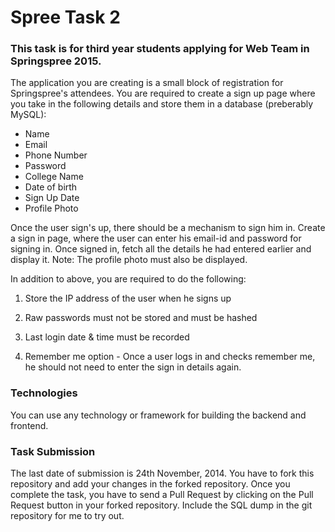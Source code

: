 Spree Task 2
=============

### This task is for third year students applying for Web Team in Springspree 2015.
The application you are creating is a small block of registration for Springspree's attendees. You are required to create a sign up page where you take in the following details and store them in a database (preberably MySQL):
* Name
* Email
* Phone Number
* Password
* College Name
* Date of birth
* Sign Up Date
* Profile Photo

Once the user sign's up, there should be a mechanism to sign him in. Create a sign in page, where the user can enter his email-id and password for signing in. Once signed in, fetch all the details he had entered earlier and display it. Note: The profile photo must also be displayed.

In addition to above, you are required to do the following:

1. Store the IP address of the user when he signs up

2. Raw passwords must not be stored and must be hashed

3. Last login date & time must be recorded

4. Remember me option - Once a user logs in and checks remember me, he should not need to enter the sign in details again.



### Technologies
You can use any technology or framework for building the backend and frontend.


### Task Submission
The last date of submission is 24th November, 2014. You have to fork this repository and add your changes in the forked repository. Once you complete the task, you have to send a Pull Request by clicking on the Pull Request button in your forked repository. Include the SQL dump in the git repository for me to try out.
